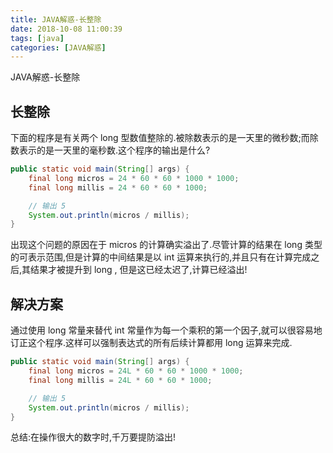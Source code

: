 ```yaml
---
title: JAVA解惑-长整除
date: 2018-10-08 11:00:39
tags: [java]
categories: [JAVA解惑]
---
```


JAVA解惑-长整除
<!-- more -->

## 长整除

下面的程序是有关两个 long 型数值整除的.被除数表示的是一天里的微秒数;而除数表示的是一天里的毫秒数.这个程序的输出是什么?

```java
public static void main(String[] args) {
    final long micros = 24 * 60 * 60 * 1000 * 1000;
    final long millis = 24 * 60 * 60 * 1000;

    // 输出 5
    System.out.println(micros / millis);
}
```

出现这个问题的原因在于 micros 的计算确实溢出了.尽管计算的结果在 long 类型的可表示范围,但是计算的中间结果是以 int 运算来执行的,并且只有在计算完成之后,其结果才被提升到 long ,
但是这已经太迟了,计算已经溢出!

## 解决方案

通过使用 long 常量来替代 int 常量作为每一个乘积的第一个因子,就可以很容易地订正这个程序.这样可以强制表达式的所有后续计算都用 long 运算来完成.

```java
public static void main(String[] args) {
    final long micros = 24L * 60 * 60 * 1000 * 1000;
    final long millis = 24L * 60 * 60 * 1000;

    // 输出 5
    System.out.println(micros / millis);
}
```

总结:在操作很大的数字时,千万要提防溢出!